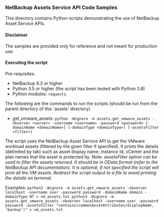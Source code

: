 ### NetBackup Assets Service API Code Samples

This directory contains Python scripts demonstrating the use of NetBackup Asset Service APIs.

#### Disclaimer

The samples are provided only for reference and not meant for production use.

#### Executing the script

Pre-requisites:
- NetBackup 8.3 or higher
- Python 3.5 or higher (the script has been tested with Python 3.8)
- Python modules: `requests`.


The following are the commands to run the scripts (should be run from the parent directory of this 'assets' directory).

- get_vmware_assets:
    `python -Wignore -m assets.get_vmware_assets -nbserver <server> -username <username> -password <password> [-domainName <domainName>] [-domainType <domainType>] [-assetsFilter <filter>]`

The script uses the NetBackup Asset Service API to get the VMware workload assets (filtered by the given filter if specified). It prints the details (delimited by tab) such as asset display name, instance Id, vCenter and the plan names that the asset is protected by.
Note: _assetsFilter option can be used to filter the assets returned. It should be in OData format (refer to the NetBackup API documentation). It is optional, if not specified the script will print all the VM assets. Redirect the script output to a file to avoid printing the details on terminal._

Examples: `python3 -Wignore -m assets.get_vmware_assets -nbserver localhost -username user -password password -domainName domain -domainType NT > vm_assets.txt
python3 -Wignore -m assets.get_vmware_assets -nbserver localhost -username user -password password -assetsFilter "contains(commonAssetAttributes/displayName, 'backup')" > vm_assets.txt`
